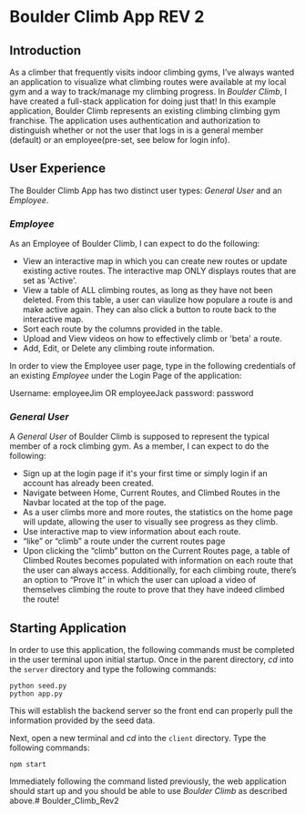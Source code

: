 # Boulder Climb App REV 2
## Introduction
As a climber that frequently visits indoor climbing gyms, I’ve always wanted an application to visualize what climbing routes were available at my local gym and a way to track/manage my climbing progress. In _Boulder Climb_, I have created a full-stack application for doing just that! In this example application, Boulder Climb represents an existing climbing climbing gym franchise. The application uses authentication and authorization to distinguish whether or not the user that logs in is a general member (default) or an employee(pre-set, see below for login info).

## User Experience
The Boulder Climb App has two distinct user types: _General User_ and an _Employee_. 

### _Employee_
As an Employee of Boulder Climb, I can expect to do the following:
-   View an interactive map in which you can create new routes or update existing active routes. The interactive map ONLY displays routes that are set as 'Active'.
-	View a table of ALL climbing routes, as long as they have not been deleted. From this table, a user can viaulize how populare a route is and make active again. They can also click a button to route back to the interactive map.
-	Sort each route by the columns provided in the table.
-   Upload and View videos on how to effectively climb or 'beta' a route.
-	Add, Edit, or Delete any climbing route information.

In order to view the Employee user page, type in the following credentials of an existing _Employee_ under the Login Page of the application:

Username: employeeJim OR employeeJack
password: password  

### _General User_
A _General User_ of Boulder Climb is supposed to represent the typical member of a rock climbing gym. As a member, I can expect to do the following:
- Sign up at the login page if it's your first time or simply login if an account has already been created.
- Navigate between Home, Current Routes, and Climbed Routes in the Navbar located at the top of the page. 
- As a user climbs more and more routes, the statistics on the home page will update, allowing the user to visually see progress as they climb.
- Use interactive map to view information about each route.
- “like” or “climb” a route under the current routes page
- Upon clicking the “climb” button on the Current Routes page, a table of Climbed Routes becomes populated with information on each route that the user can always access. Additionally, for each climbing route, there’s an option to “Prove It” in which the user can upload a video of themselves climbing the route to prove that they have indeed climbed the route!

## Starting Application
In order to use this application, the following commands must be completed in the user terminal upon initial startup. Once in the parent directory, *cd* into the `server` directory and type the following commands:

```
python seed.py
python app.py
```

This will establish the backend server so the front end can properly pull the information provided by the seed data.

Next, open a new terminal and *cd* into the `client` directory. Type the following commands:
```
npm start
```

Immediately following the command listed previously, the web application should start up and you should be able to use *Boulder Climb* as described above.# Boulder_Climb_Rev2
